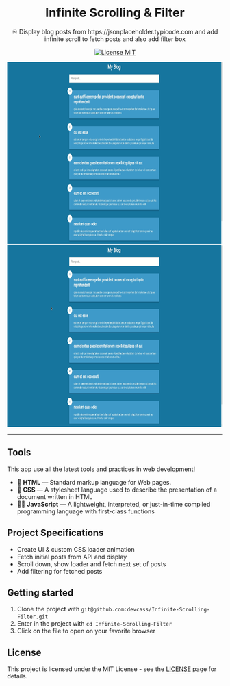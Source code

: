 
<h1 align="center">
<br>
Infinite Scrolling & Filter
</h1>

<p align="center">♾ Display blog posts from https://jsonplaceholder.typicode.com and add infinite scroll to fetch posts and also add filter box</p>

<p align="center">
  <a href="https://opensource.org/licenses/MIT">
    <img src="https://img.shields.io/badge/License-MIT-blue.svg" alt="License MIT">
  </a>
</p>

[//]: # (Add your gifs/images here:)
<div>
  <img src="preview1.gif" alt="demo" height="425">
  <img src="preview2.gif" alt="demo" height="425">
</div>

<hr />

## Tools
[//]: # (Add the features of your project here:)
This app use all the latest tools and practices in web development!

- 🌳 **HTML** — Standard markup language for Web pages.
- 🎨 **CSS** —  A stylesheet language used to describe the presentation of a document written in HTML
- 👨‍💻 **JavaScript** — A lightweight, interpreted, or just-in-time compiled programming language with first-class functions 

## Project Specifications

- Create UI & custom CSS loader animation
- Fetch initial posts from API and display
- Scroll down, show loader and fetch next set of posts
- Add filtering for fetched posts

## Getting started

1. Clone the project with `git@github.com:devcass/Infinite-Scrolling-Filter.git`
2. Enter in the project with `cd Infinite-Scrolling-Filter`
3. Click on the file to open on your favorite browser


## License

This project is licensed under the MIT License - see the [LICENSE](https://opensource.org/licenses/MIT) page for details.
